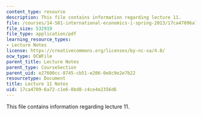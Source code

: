 ```yaml
---
content_type: resource
description: This file contains information regarding lecture 11.
file: /courses/14-581-international-economics-i-spring-2013/17ca47096a72c1e68bd8c4ce4e2356d6_MIT14_581S13_classnotes11.pdf
file_size: 532919
file_type: application/pdf
learning_resource_types:
- Lecture Notes
license: https://creativecommons.org/licenses/by-nc-sa/4.0/
ocw_type: OCWFile
parent_title: Lecture Notes
parent_type: CourseSection
parent_uid: e27600cc-8745-cb51-e206-0e8c9e2e7b22
resourcetype: Document
title: Lecture 11 Notes
uid: 17ca4709-6a72-c1e6-8bd8-c4ce4e2356d6
---
```

This file contains information regarding lecture 11.